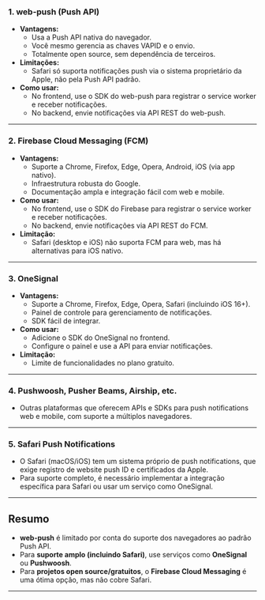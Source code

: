 ### 1. **web-push (Push API)**
- **Vantagens:**  
  - Usa a Push API nativa do navegador.
  - Você mesmo gerencia as chaves VAPID e o envio.
  - Totalmente open source, sem dependência de terceiros.
- **Limitações:**  
  - Safari só suporta notificações push via o sistema proprietário da Apple, não pela Push API padrão.
- **Como usar:**  
  - No frontend, use o SDK do web-push para registrar o service worker e receber notificações.
  - No backend, envie notificações via API REST do web-push.
---

### 2. **Firebase Cloud Messaging (FCM)**
- **Vantagens:**  
  - Suporte a Chrome, Firefox, Edge, Opera, Android, iOS (via app nativo).
  - Infraestrutura robusta do Google.
  - Documentação ampla e integração fácil com web e mobile.
- **Como usar:**  
  - No frontend, use o SDK do Firebase para registrar o service worker e receber notificações.
  - No backend, envie notificações via API REST do FCM.
- **Limitação:**  
  - Safari (desktop e iOS) não suporta FCM para web, mas há alternativas para iOS nativo.

---

### 3. **OneSignal**
- **Vantagens:**  
  - Suporte a Chrome, Firefox, Edge, Opera, Safari (incluindo iOS 16+).
  - Painel de controle para gerenciamento de notificações.
  - SDK fácil de integrar.
- **Como usar:**  
  - Adicione o SDK do OneSignal no frontend.
  - Configure o painel e use a API para enviar notificações.
- **Limitação:**  
  - Limite de funcionalidades no plano gratuito.

---

### 4. **Pushwoosh, Pusher Beams, Airship, etc.**
- Outras plataformas que oferecem APIs e SDKs para push notifications web e mobile, com suporte a múltiplos navegadores.

---

### 5. **Safari Push Notifications**
- O Safari (macOS/iOS) tem um sistema próprio de push notifications, que exige registro de website push ID e certificados da Apple.
- Para suporte completo, é necessário implementar a integração específica para Safari ou usar um serviço como OneSignal.

---

## **Resumo**
- **web-push** é limitado por conta do suporte dos navegadores ao padrão Push API.
- Para **suporte amplo (incluindo Safari)**, use serviços como **OneSignal** ou **Pushwoosh**.
- Para **projetos open source/gratuitos**, o **Firebase Cloud Messaging** é uma ótima opção, mas não cobre Safari.

---
